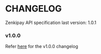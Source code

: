 # CHANGELOG
Zenkipay API specification last version: 1.0.1

### v1.0.0
Refer [here](https://github.com/zenkifi/zenkipay-api/blob/main/README.md) for the v1.0.0 changelog